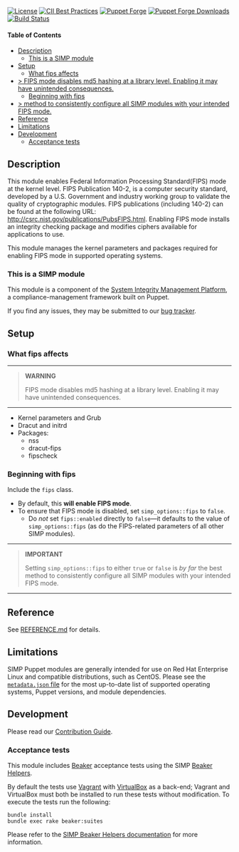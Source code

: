 [![License](https://img.shields.io/:license-apache-blue.svg)](http://www.apache.org/licenses/LICENSE-2.0.html)
[![CII Best Practices](https://bestpractices.coreinfrastructure.org/projects/73/badge)](https://bestpractices.coreinfrastructure.org/projects/73)
[![Puppet Forge](https://img.shields.io/puppetforge/v/simp/fips.svg)](https://forge.puppetlabs.com/simp/fips)
[![Puppet Forge Downloads](https://img.shields.io/puppetforge/dt/simp/fips.svg)](https://forge.puppetlabs.com/simp/fips)
[![Build Status](https://travis-ci.org/simp/pupmod-simp-fips.svg)](https://travis-ci.org/simp/pupmod-simp-fips)

#### Table of Contents

<!-- vim-markdown-toc GFM -->

* [Description](#description)
  * [This is a SIMP module](#this-is-a-simp-module)
* [Setup](#setup)
  * [What fips affects](#what-fips-affects)
* [> FIPS mode disables md5 hashing at a library level. Enabling it may have unintended consequences.](#-fips-mode-disables-md5-hashing-at-a-library-level-enabling-it-may-have-unintended-consequences)
  * [Beginning with fips](#beginning-with-fips)
* [> method to consistently configure all SIMP modules with your intended FIPS mode.](#-method-to-consistently-configure-all-simp-modules-with-your-intended-fips-mode)
* [Reference](#reference)
* [Limitations](#limitations)
* [Development](#development)
  * [Acceptance tests](#acceptance-tests)

<!-- vim-markdown-toc -->

## Description

This module enables Federal Information Processing Standard(FIPS) mode at the
kernel level. FIPS Publication 140-2, is a computer security standard, developed
by a U.S.  Government and industry working group to validate the quality of
cryptographic modules.  FIPS publications (including 140-2) can be found at the
following URL: http://csrc.nist.gov/publications/PubsFIPS.html.  Enabling FIPS
mode installs an integrity checking package and modifies ciphers available for
applications to use.

This module manages the kernel parameters and packages required for enabling
FIPS mode in supported operating systems.

### This is a SIMP module

This module is a component of the [System Integrity Management Platform](https://simp-project.com),
a compliance-management framework built on Puppet.

If you find any issues, they may be submitted to our [bug tracker](https://simp-project.atlassian.net/).

## Setup

### What fips affects

-----------------------------------------
> **WARNING**
>
> FIPS mode disables md5 hashing at a library level. Enabling it may have unintended consequences.
-----------------------------------------

* Kernel parameters and Grub
* Dracut and initrd
* Packages:
  * nss
  * dracut-fips
  * fipscheck

### Beginning with fips

Include the `fips` class.

* By default, this **will enable FIPS mode**.
* To ensure that FIPS mode is disabled, set `simp_options::fips` to `false`.
  * Do _not_ set `fips::enabled` directly to `false`―it defaults to the value
    of `simp_options::fips` (as do the FIPS-related parameters of all other
    SIMP modules).

-----------------------------------------
> **IMPORTANT**
>
> Setting `simp_options::fips` to either `true` or `false` is _by far_ the best
> method to consistently configure all SIMP modules with your intended FIPS mode.
-----------------------------------------

## Reference

See [REFERENCE.md](./REFERENCE.md) for details.

## Limitations

SIMP Puppet modules are generally intended for use on Red Hat Enterprise Linux
and compatible distributions, such as CentOS. Please see the [`metadata.json` file](./metadata.json)
for the most up-to-date list of supported operating systems, Puppet versions,
and module dependencies.

## Development

Please read our [Contribution Guide](https://simp.readthedocs.io/en/stable/contributors_guide/index.html).

### Acceptance tests

This module includes [Beaker](https://github.com/puppetlabs/beaker) acceptance
tests using the SIMP [Beaker Helpers](https://github.com/simp/rubygem-simp-beaker-helpers).

By default the tests use [Vagrant](https://www.vagrantup.com/) with
[VirtualBox](https://www.virtualbox.org) as a back-end; Vagrant and VirtualBox
must both be installed to run these tests without modification. To execute the
tests run the following:

```shell
bundle install
bundle exec rake beaker:suites
```

Please refer to the [SIMP Beaker Helpers documentation](https://github.com/simp/rubygem-simp-beaker-helpers/blob/master/README.md) for more information.
